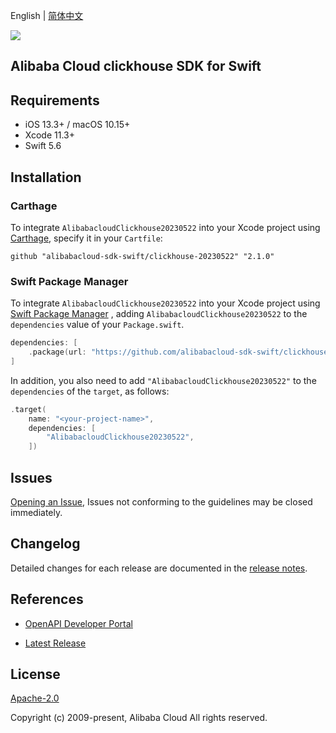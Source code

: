 English | [简体中文](README-CN.md)

![](https://aliyunsdk-pages.alicdn.com/icons/AlibabaCloud.svg)

## Alibaba Cloud clickhouse SDK for Swift

## Requirements

- iOS 13.3+ / macOS 10.15+
- Xcode 11.3+
- Swift 5.6

## Installation

### Carthage

To integrate `AlibabacloudClickhouse20230522` into your Xcode project using [Carthage](https://github.com/Carthage/Carthage), specify it in your `Cartfile`:

```ogdl
github "alibabacloud-sdk-swift/clickhouse-20230522" "2.1.0"
```

### Swift Package Manager

To integrate `AlibabacloudClickhouse20230522` into your Xcode project using [Swift Package Manager](https://swift.org/package-manager/) , adding `AlibabacloudClickhouse20230522` to the `dependencies` value of your `Package.swift`.

```swift
dependencies: [
    .package(url: "https://github.com/alibabacloud-sdk-swift/clickhouse-20230522.git", from: "2.1.0")
]
```

In addition, you also need to add `"AlibabacloudClickhouse20230522"` to the `dependencies` of the `target`, as follows:

```swift
.target(
    name: "<your-project-name>",
    dependencies: [
        "AlibabacloudClickhouse20230522",
    ])
```

## Issues

[Opening an Issue](https://github.com/alibabacloud-sdk-swift/clickhouse-20230522/issues/new), Issues not conforming to the guidelines may be closed immediately.

## Changelog

Detailed changes for each release are documented in the [release notes](./ChangeLog.txt).

## References

* [OpenAPI Developer Portal](https://next.api.alibabacloud.com/home)
- [Latest Release](https://github.com/alibabacloud-sdk-swift/clickhouse-20230522)

## License

[Apache-2.0](http://www.apache.org/licenses/LICENSE-2.0)

Copyright (c) 2009-present, Alibaba Cloud All rights reserved.
